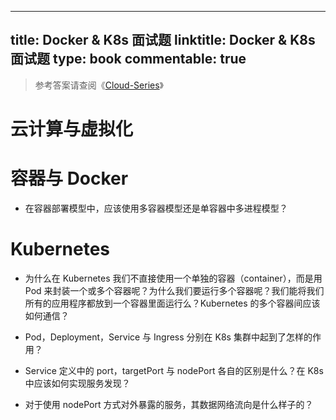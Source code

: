 
---
title: Docker & K8s 面试题
linktitle: Docker & K8s 面试题
type: book
commentable: true
---

> 参考答案请查阅《[Cloud-Series](https://github.com/wx-chevalier/Cloud-Series?q=)》

# 云计算与虚拟化

# 容器与 Docker

- 在容器部署模型中，应该使用多容器模型还是单容器中多进程模型？

# Kubernetes

- 为什么在 Kubernetes 我们不直接使用一个单独的容器（container），而是用 Pod 来封装一个或多个容器呢？为什么我们要运行多个容器呢？我们能将我们所有的应用程序都放到一个容器里面运行么？Kubernetes 的多个容器间应该如何通信？

- Pod，Deployment，Service 与 Ingress 分别在 K8s 集群中起到了怎样的作用？

- Service 定义中的 port，targetPort 与 nodePort 各自的区别是什么？在 K8s 中应该如何实现服务发现？

- 对于使用 nodePort 方式对外暴露的服务，其数据网络流向是什么样子的？

    